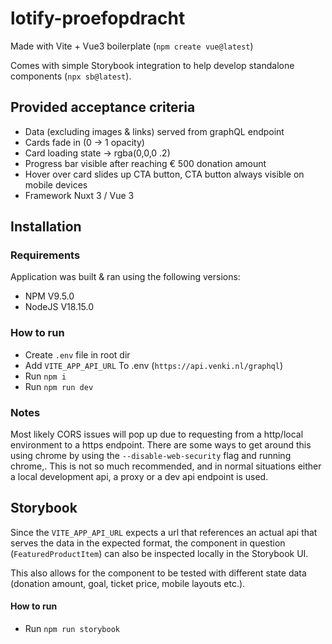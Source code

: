 # lotify-proefopdracht

Made with Vite + Vue3 boilerplate (`npm create vue@latest`)

Comes with simple Storybook integration to help develop standalone components (`npx sb@latest`).

## Provided acceptance criteria

- Data (excluding images & links) served from graphQL endpoint
- Cards fade in (0 -> 1 opacity)
- Card loading state -> rgba(0,0,0 .2)
- Progress bar visible after reaching € 500 donation amount
- Hover over card slides up CTA button, CTA button always visible on mobile devices
- Framework Nuxt 3 / Vue 3

## Installation

### Requirements

Application was built & ran using the following versions:

- NPM V9.5.0
- NodeJS V18.15.0

### How to run

- Create `.env` file in root dir
- Add `VITE_APP_API_URL` To .env (`https://api.venki.nl/graphql`)
- Run `npm i`
- Run `npm run dev`

### Notes

Most likely CORS issues will pop up due to requesting from a http/local environment to a https endpoint. There are some ways to get around this using chrome by  using the `--disable-web-security` flag and running chrome,. This is not so much recommended, and in normal situations either a local development api, a proxy or a dev api endpoint is used.

## Storybook

Since the `VITE_APP_API_URL` expects a url that references an actual api that serves the data in the expected format, the component in question (`FeaturedProductItem`) can also be inspected locally in the Storybook UI.

This also allows for the component to be tested with different state data (donation amount,  goal, ticket price, mobile layouts etc.).

#### How to run

- Run `npm run storybook`